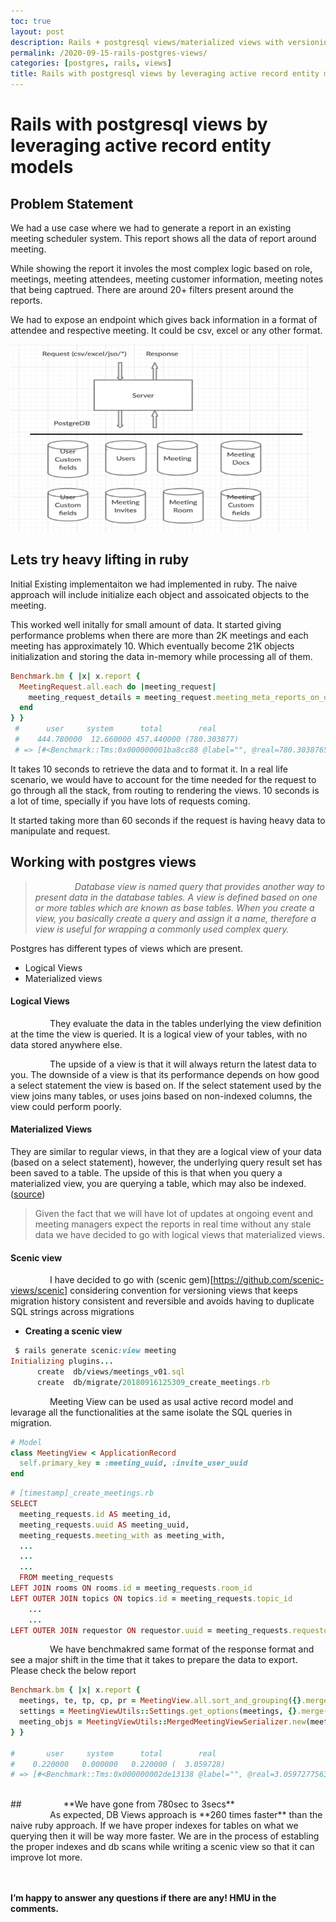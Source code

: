 ```yaml
---
toc: true
layout: post
description: Rails + postgresql views/materialized views with versioning and usages
permalink: /2020-09-15-rails-postgres-views/
categories: [postgres, rails, views]
title: Rails with postgresql views by leveraging active record entity models
---
```

# Rails with postgresql views by leveraging active record entity models

## Problem Statement

We had a use case where we had to generate a report in an existing meeting scheduler system. This report shows all the data of report around meeting. 

While showing the report it involes the most complex logic based on role, meetings, meeting attendees, meeting customer information, meeting notes that being captrued. There are around 20+ filters present around the reports. 

We had to expose an endpoint which gives back information in a format of attendee and respective meeting. It could be csv, excel or any other format. 

<img src = "../images/rails_db_views/db_views_schema.png" height="300px" width="480px"/>

## Lets try heavy lifting in ruby

Initial Existing implementaiton we had implemented in ruby. The naive approach will include initialize each object and assoicated objects to the meeting. 

This worked well initally for small amount of data. It started giving performance problems when there are more than 2K meetings and each meeting has approximately 10. Which eventually become 21K objects initialization and storing the data in-memory while processing all of them. 

```ruby
Benchmark.bm { |x| x.report {
  MeetingRequest.all.each do |meeting_request|
    meeting_request_details = meeting_request.meeting_meta_reports_on_demand(mm_role_uuid, [], ' || ', {template_mode: "separated"})
  end
} }
 #      user     system      total        real
 #    444.780000  12.660000 457.440000 (780.303877)
 # => [#<Benchmark::Tms:0x000000001ba8cc88 @label="", @real=780.3038765005767, @cstime=0.0, @cutime=0.0, @stime=12.66, @utime=444.78000000000003, @total=457.44000000000005>]
```

It takes 10 seconds to retrieve the data and to format it. In a real life scenario, we would have to account for the time needed for the request to go through all the stack, from routing to rendering the views. 10 seconds is a lot of time, specially if you have lots of requests coming.

It started taking more than 60 seconds if the request is having heavy data to manipulate and request.

## Working with postgres views


> *&nbsp;&nbsp;&nbsp;&nbsp;&nbsp;&nbsp;&nbsp;&nbsp;&nbsp;&nbsp;&nbsp;&nbsp;&nbsp;&nbsp;&nbsp;&nbsp;Database view is named query that provides another way to present data in the database tables. A view is defined based on one or more tables which are known as base tables. When you create a view, you basically create a query and assign it a name, therefore a view is useful for wrapping a commonly used complex query.*

Postgres has different types of views which are present.
* Logical Views
* Materialized views 


#### **Logical Views**

&nbsp;&nbsp;&nbsp;&nbsp;&nbsp;&nbsp;&nbsp;&nbsp;&nbsp;&nbsp;&nbsp;&nbsp;&nbsp;&nbsp;&nbsp;&nbsp;They evaluate the data in the tables underlying the view definition at the time the view is queried. It is a logical view of your tables, with no data stored anywhere else.

&nbsp;&nbsp;&nbsp;&nbsp;&nbsp;&nbsp;&nbsp;&nbsp;&nbsp;&nbsp;&nbsp;&nbsp;&nbsp;&nbsp;&nbsp;&nbsp;The upside of a view is that it will always return the latest data to you. The downside of a view is that its performance depends on how good a select statement the view is based on. If the select statement used by the view joins many tables, or uses joins based on non-indexed columns, the view could perform poorly.

#### **Materialized Views**

They are similar to regular views, in that they are a logical view of your data (based on a select statement), however, the underlying query result set has been saved to a table. The upside of this is that when you query a materialized view, you are querying a table, which may also be indexed. ([source](https://stackoverflow.com/questions/93539/what-is-the-difference-between-views-and-materialized-views-in-oracle))
<br/>
> Given the fact that we will have lot of updates at ongoing event and meeting managers expect the reports in real time without any stale data we have decided to go with logical views that materialized views.

#### **Scenic view**

&nbsp;&nbsp;&nbsp;&nbsp;&nbsp;&nbsp;&nbsp;&nbsp;&nbsp;&nbsp;&nbsp;&nbsp;&nbsp;&nbsp;&nbsp;&nbsp;I have decided to go with (scenic gem)[https://github.com/scenic-views/scenic] considering convention for versioning views that keeps migration history consistent and reversible and avoids having to duplicate SQL strings across migrations

* **Creating a scenic view**

```ruby
 $ rails generate scenic:view meeting
Initializing plugins...
      create  db/views/meetings_v01.sql
      create  db/migrate/20180916125309_create_meetings.rb
```

&nbsp;&nbsp;&nbsp;&nbsp;&nbsp;&nbsp;&nbsp;&nbsp;&nbsp;&nbsp;&nbsp;&nbsp;&nbsp;&nbsp;&nbsp;&nbsp;Meeting View can be used as usal active record model and levarage all the functionalities at the same isolate the SQL queries in migration. 

```ruby
# Model
class MeetingView < ApplicationRecord
  self.primary_key = :meeting_uuid, :invite_user_uuid
end
```

```ruby
# [timestamp]_create_meetings.rb
SELECT
  meeting_requests.id AS meeting_id,
  meeting_requests.uuid AS meeting_uuid,
  meeting_requests.meeting_with as meeting_with,
  ...
  ...
  ...
  FROM meeting_requests
LEFT JOIN rooms ON rooms.id = meeting_requests.room_id
LEFT OUTER JOIN topics ON topics.id = meeting_requests.topic_id
    ...
    ...
LEFT OUTER JOIN requestor ON requestor.uuid = meeting_requests.requestor_uuid
```

&nbsp;&nbsp;&nbsp;&nbsp;&nbsp;&nbsp;&nbsp;&nbsp;&nbsp;&nbsp;&nbsp;&nbsp;&nbsp;&nbsp;&nbsp;&nbsp;We have benchmakred same format of the response format and see a major shift in the time that it takes to prepare the data to export. Please check the below report

```ruby
Benchmark.bm { |x| x.report {
  meetings, te, tp, cp, pr = MeetingView.all.sort_and_grouping({}.merge({current_location: location}))
  settings = MeetingViewUtils::Settings.get_options(meetings, {}.merge({current_location: location}));0
  meeting_objs = MeetingViewUtils::MergedMeetingViewSerializer.new(meetings, settings, current_event).ondemand_attribs
} }

#       user     system      total        real
#    0.220000   0.000000   0.220000 (  3.059728)
# => [#<Benchmark::Tms:0x000000002de13138 @label="", @real=3.059727756306529, @cstime=0.0, @cutime=0.0, @stime=0.0, @utime=0.22000000000002728, @total=0.22000000000002728>]
```
<br />
## &nbsp;&nbsp;&nbsp;&nbsp;&nbsp;&nbsp;&nbsp;&nbsp;&nbsp;&nbsp;&nbsp;&nbsp;&nbsp;&nbsp;&nbsp;&nbsp;**We have gone from 780sec to 3secs**

<br />
&nbsp;&nbsp;&nbsp;&nbsp;&nbsp;&nbsp;&nbsp;&nbsp;&nbsp;&nbsp;&nbsp;&nbsp;&nbsp;&nbsp;&nbsp;&nbsp;As expected, DB Views approach is **260 times faster** than the naive ruby approach. If we have proper indexes for tables on what we querying then it will be way more faster. We are in the process of establing the proper indexes and db scans while writing a scenic view so that it can improve lot more.  

<br /><br />
**I’m happy to answer any questions if there are any! HMU in the comments.**
